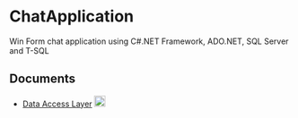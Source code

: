 # ChatApplication
Win Form chat application using C#.NET Framework, ADO.NET, SQL Server and T-SQL

## Documents
- [Data Access Layer](./Documantation/DataAccess.md) <img src="https://github.com/AhmedMohammed204/ChatApplication/assets/149516109/0f8e6aec-c2d1-4306-8fd2-f035f652ec1d" alt="SQL logo" width="20px"> 

